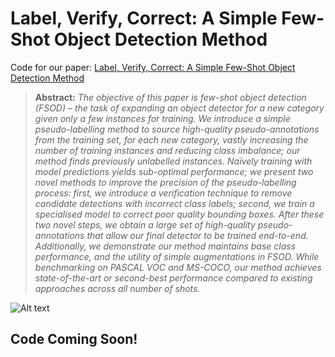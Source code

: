 # Label, Verify, Correct: A Simple Few-Shot Object Detection Method
Code for our paper: [Label, Verify, Correct: A Simple Few-Shot Object Detection Method](https://arxiv.org/abs/2110.06207)

> **Abstract:** *The objective of this paper is few-shot object detection (FSOD)
> – the task of expanding an object detector for a new category given only a few instances for training.
> We introduce a simple pseudo-labelling method to source high-quality pseudo-annotations from the training set,
> for each new category, vastly increasing the number of training instances and reducing class imbalance;
> our method finds previously unlabelled instances.
> Naïvely training with model predictions yields sub-optimal performance;
> we present two novel methods to improve the precision of the pseudo-labelling process:
> first, we introduce a verification technique to remove candidate detections with incorrect class labels;
> second, we train a specialised model to correct poor quality bounding boxes.
> After these two novel steps, we obtain a large set of high-quality pseudo-annotations that allow our final detector to be trained end-to-end. Additionally, we demonstrate our method maintains base class performance,
> and the utility of simple augmentations in FSOD.
> While benchmarking on PASCAL VOC and MS-COCO,
> our method achieves state-of-the-art or second-best performance compared to existing approaches across all number of shots.*

![Alt text](/assets/main_img.pdf")

## Code Coming Soon!
